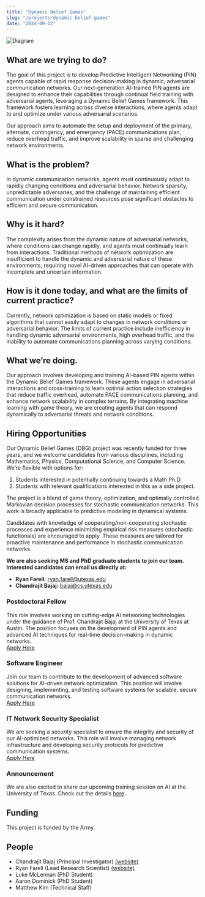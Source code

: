```yaml
---
title: "Dynamic Belief Games"
slug: "/projects/dynamic-belief-games"
date: "2024-09-12"
---
```


![Diagram](../../../images/projects/dynamic_belief_games/dynamic_belief_games_diagram.png)

## What are we trying to do?

The goal of this project is to develop Predictive Intelligent Networking (PIN) agents capable of rapid response decision-making in dynamic, adversarial communication networks. Our next-generation AI-trained PIN agents are designed to enhance their capabilities through continual field training with adversarial agents, leveraging a Dynamic Belief Games framework. This framework fosters learning across diverse interactions, where agents adapt to and optimize under various adversarial scenarios.

Our approach aims to automate the setup and deployment of the primary, alternate, contingency, and emergency (PACE) communications plan, reduce overhead traffic, and improve scalability in sparse and challenging network environments.

## What is the problem?

In dynamic communication networks, agents must continuously adapt to rapidly changing conditions and adversarial behavior. Network sparsity, unpredictable adversaries, and the challenge of maintaining efficient communication under constrained resources pose significant obstacles to efficient and secure communication.

## Why is it hard?

The complexity arises from the dynamic nature of adversarial networks, where conditions can change rapidly, and agents must continually learn from interactions. Traditional methods of network optimization are insufficient to handle the dynamic and adversarial nature of these environments, requiring novel AI-driven approaches that can operate with incomplete and uncertain information.

## How is it done today, and what are the limits of current practice?

Currently, network optimization is based on static models or fixed algorithms that cannot easily adapt to changes in network conditions or adversarial behavior. The limits of current practice include inefficiency in handling dynamic adversarial environments, high overhead traffic, and the inability to automate communications planning across varying conditions.

## What we’re doing.

Our approach involves developing and training AI-based PIN agents within the Dynamic Belief Games framework. These agents engage in adversarial interactions and cross-training to learn optimal action selection strategies that reduce traffic overhead, automate PACE communications planning, and enhance network scalability in complex terrains. By integrating machine learning with game theory, we are creating agents that can respond dynamically to adversarial threats and network conditions.

## Hiring Opportunities

Our Dynamic Belief Games (DBG) project was recently funded for three years, and we welcome candidates from various disciplines, including Mathematics, Physics, Computational Science, and Computer Science. We’re flexible with options for:

1. Students interested in potentially continuing towards a Math Ph.D.
2. Students with relevant qualifications interested in this as a side project.

The project is a blend of game theory, optimization, and optimally controlled Markovian decision processes for stochastic communication networks. This work is broadly applicable to predictive modeling in dynamical systems.

Candidates with knowledge of cooperating/non-cooperating stochastic processes and experience minimizing empirical risk measures (stochastic functionals) are encouraged to apply. These measures are tailored for proactive maintenance and performance in stochastic communication networks.

**We are also seeking MS and PhD graduate students to join our team. Interested candidates can email us directly at:**

- **Ryan Farell:** ryan.farell@utexas.edu
- **Chandrajit Bajaj:** bajaj@cs.utexas.edu

### Postdoctoral Fellow

This role involves working on cutting-edge AI networking technologies under the guidance of Prof. Chandrajit Bajaj at the University of Texas at Austin. The position focuses on the development of PIN agents and advanced AI techniques for real-time decision-making in dynamic networks.  
[Apply Here](https://utaustin.wd1.myworkdayjobs.com/en-US/UTstaff/job/Postdoctoral-Fellow_R_00033359)

### Software Engineer

Join our team to contribute to the development of advanced software solutions for AI-driven network optimization. This position will involve designing, implementing, and testing software systems for scalable, secure communication networks.  
[Apply Here](https://utaustin.wd1.myworkdayjobs.com/en-US/UTstaff/job/AUSTIN-TX/Software-Engineer_R_00033287?q=computer+science)

### IT Network Security Specialist

We are seeking a security specialist to ensure the integrity and security of our AI-optimized networks. This role will involve managing network infrastructure and developing security protocols for predictive communication systems.  
[Apply Here](https://utaustin.wd1.myworkdayjobs.com/en-US/UTstaff/job/AUSTIN-TX/IT-Network-Security-Specialist_R_00033229?q=computer+science)

### Announcement

We are also excited to share our upcoming training session on AI at the University of Texas. Check out the details [here](https://dra.utexas.edu/trainingAI).

## Funding

This project is funded by the Army.

## People

- Chandrajit Bajaj (Principal Investigator) [(website)](https://www.cs.utexas.edu/~bajaj/cvc/index.shtml)
- Ryan Farell (Lead Research Scientist) [(website)](https://rfarell.github.io/index.html)
- Luke McLennan (PhD Student)
- Aaron Dominick (PhD Student)
- Matthew Kim (Technical Staff)
